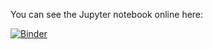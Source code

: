 You can see the Jupyter notebook online here:

[![Binder](https://mybinder.org/badge_logo.svg)](https://mybinder.org/v2/gh/robertobrizuela/eq-api/master?urlpath=%2Fdoc%2Ftree%2Fmxearthqks.ipynb)
